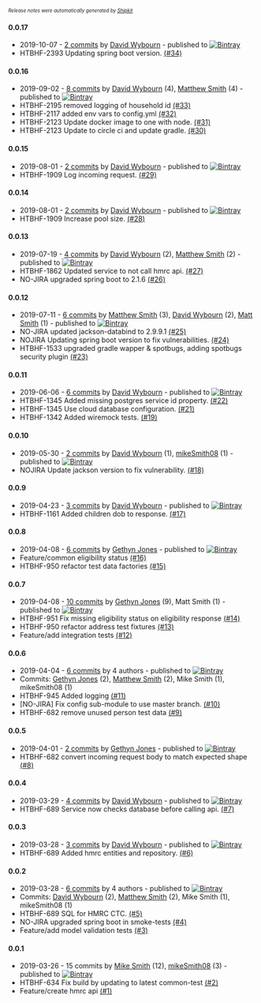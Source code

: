 <sup><sup>*Release notes were automatically generated by [Shipkit](http://shipkit.org/)*</sup></sup>

#### 0.0.17
 - 2019-10-07 - [2 commits](https://github.com/DepartmentOfHealth-htbhf/htbhf-hmrc-api/compare/v0.0.16...v0.0.17) by [David Wybourn](https://github.com/dwybourn) - published to [![Bintray](https://img.shields.io/badge/Bintray-0.0.17-green.svg)](https://bintray.com/departmentofhealth-htbhf/maven/htbhf-hmrc-api/0.0.17)
 - HTBHF-2393 Updating spring boot version. [(#34)](https://github.com/DepartmentOfHealth-htbhf/htbhf-hmrc-api/pull/34)

#### 0.0.16
 - 2019-09-02 - [8 commits](https://github.com/DepartmentOfHealth-htbhf/htbhf-hmrc-api/compare/v0.0.15...v0.0.16) by [David Wybourn](https://github.com/dwybourn) (4), [Matthew Smith](https://github.com/YetAnotherMatt) (4) - published to [![Bintray](https://img.shields.io/badge/Bintray-0.0.16-green.svg)](https://bintray.com/departmentofhealth-htbhf/maven/htbhf-hmrc-api/0.0.16)
 - HTBHF-2195 removed logging of household id [(#33)](https://github.com/DepartmentOfHealth-htbhf/htbhf-hmrc-api/pull/33)
 - HTBHF-2117 added env vars to config.yml [(#32)](https://github.com/DepartmentOfHealth-htbhf/htbhf-hmrc-api/pull/32)
 - HTBHF-2123 Update docker image to one with node. [(#31)](https://github.com/DepartmentOfHealth-htbhf/htbhf-hmrc-api/pull/31)
 - HTBHF-2123 Update to circle ci and update gradle. [(#30)](https://github.com/DepartmentOfHealth-htbhf/htbhf-hmrc-api/pull/30)

#### 0.0.15
 - 2019-08-01 - [2 commits](https://github.com/DepartmentOfHealth-htbhf/htbhf-hmrc-api/compare/v0.0.14...v0.0.15) by [David Wybourn](https://github.com/dwybourn) - published to [![Bintray](https://img.shields.io/badge/Bintray-0.0.15-green.svg)](https://bintray.com/departmentofhealth-htbhf/maven/htbhf-hmrc-api/0.0.15)
 - HTBHF-1909 Log incoming request. [(#29)](https://github.com/DepartmentOfHealth-htbhf/htbhf-hmrc-api/pull/29)

#### 0.0.14
 - 2019-08-01 - [2 commits](https://github.com/DepartmentOfHealth-htbhf/htbhf-hmrc-api/compare/v0.0.13...v0.0.14) by [David Wybourn](https://github.com/dwybourn) - published to [![Bintray](https://img.shields.io/badge/Bintray-0.0.14-green.svg)](https://bintray.com/departmentofhealth-htbhf/maven/htbhf-hmrc-api/0.0.14)
 - HTBHF-1909 Increase pool size. [(#28)](https://github.com/DepartmentOfHealth-htbhf/htbhf-hmrc-api/pull/28)

#### 0.0.13
 - 2019-07-19 - [4 commits](https://github.com/DepartmentOfHealth-htbhf/htbhf-hmrc-api/compare/v0.0.12...v0.0.13) by [David Wybourn](https://github.com/dwybourn) (2), [Matthew Smith](https://github.com/YetAnotherMatt) (2) - published to [![Bintray](https://img.shields.io/badge/Bintray-0.0.13-green.svg)](https://bintray.com/departmentofhealth-htbhf/maven/htbhf-hmrc-api/0.0.13)
 - HTBHF-1862 Updated service to not call hmrc api. [(#27)](https://github.com/DepartmentOfHealth-htbhf/htbhf-hmrc-api/pull/27)
 - NO-JIRA upgraded spring boot to 2.1.6 [(#26)](https://github.com/DepartmentOfHealth-htbhf/htbhf-hmrc-api/pull/26)

#### 0.0.12
 - 2019-07-11 - [6 commits](https://github.com/DepartmentOfHealth-htbhf/htbhf-hmrc-api/compare/v0.0.11...v0.0.12) by [Matthew Smith](https://github.com/YetAnotherMatt) (3), [David Wybourn](https://github.com/dwybourn) (2), [Matt Smith](https://github.com/YetAnotherMatt) (1) - published to [![Bintray](https://img.shields.io/badge/Bintray-0.0.12-green.svg)](https://bintray.com/departmentofhealth-htbhf/maven/htbhf-hmrc-api/0.0.12)
 - NO-JIRA updated jackson-databind to 2.9.9.1 [(#25)](https://github.com/DepartmentOfHealth-htbhf/htbhf-hmrc-api/pull/25)
 - NOJIRA Updating spring boot version to fix vulnerabilities. [(#24)](https://github.com/DepartmentOfHealth-htbhf/htbhf-hmrc-api/pull/24)
 - HTBHF-1533 upgraded gradle wapper & spotbugs, adding spotbugs security plugin [(#23)](https://github.com/DepartmentOfHealth-htbhf/htbhf-hmrc-api/pull/23)

#### 0.0.11
 - 2019-06-06 - [6 commits](https://github.com/DepartmentOfHealth-htbhf/htbhf-hmrc-api/compare/v0.0.10...v0.0.11) by [David Wybourn](https://github.com/dwybourn) - published to [![Bintray](https://img.shields.io/badge/Bintray-0.0.11-green.svg)](https://bintray.com/departmentofhealth-htbhf/maven/htbhf-hmrc-api/0.0.11)
 - HTBHF-1345 Added missing postgres service id property. [(#22)](https://github.com/DepartmentOfHealth-htbhf/htbhf-hmrc-api/pull/22)
 - HTBHF-1345 Use cloud database configuration. [(#21)](https://github.com/DepartmentOfHealth-htbhf/htbhf-hmrc-api/pull/21)
 - HTBHF-1342 Added wiremock tests. [(#19)](https://github.com/DepartmentOfHealth-htbhf/htbhf-hmrc-api/pull/19)

#### 0.0.10
 - 2019-05-30 - [2 commits](https://github.com/DepartmentOfHealth-htbhf/htbhf-hmrc-api/compare/v0.0.9...v0.0.10) by [David Wybourn](https://github.com/dwybourn) (1), [mikeSmith08](https://github.com/mikeSmith08) (1) - published to [![Bintray](https://img.shields.io/badge/Bintray-0.0.10-green.svg)](https://bintray.com/departmentofhealth-htbhf/maven/htbhf-hmrc-api/0.0.10)
 - NOJIRA Update jackson version to fix vulnerability. [(#18)](https://github.com/DepartmentOfHealth-htbhf/htbhf-hmrc-api/pull/18)

#### 0.0.9
 - 2019-04-23 - [3 commits](https://github.com/DepartmentOfHealth-htbhf/htbhf-hmrc-api/compare/v0.0.8...v0.0.9) by [David Wybourn](https://github.com/dwybourn) - published to [![Bintray](https://img.shields.io/badge/Bintray-0.0.9-green.svg)](https://bintray.com/departmentofhealth-htbhf/maven/htbhf-hmrc-api/0.0.9)
 - HTBHF-1161 Added children dob to response. [(#17)](https://github.com/DepartmentOfHealth-htbhf/htbhf-hmrc-api/pull/17)

#### 0.0.8
 - 2019-04-08 - [6 commits](https://github.com/DepartmentOfHealth-htbhf/htbhf-hmrc-api/compare/v0.0.7...v0.0.8) by [Gethyn Jones](https://github.com/gethyn1) - published to [![Bintray](https://img.shields.io/badge/Bintray-0.0.8-green.svg)](https://bintray.com/departmentofhealth-htbhf/maven/htbhf-hmrc-api/0.0.8)
 - Feature/common eligibility status [(#16)](https://github.com/DepartmentOfHealth-htbhf/htbhf-hmrc-api/pull/16)
 - HTBHF-950 refactor test data factories [(#15)](https://github.com/DepartmentOfHealth-htbhf/htbhf-hmrc-api/pull/15)

#### 0.0.7
 - 2019-04-08 - [10 commits](https://github.com/DepartmentOfHealth-htbhf/htbhf-hmrc-api/compare/v0.0.6...v0.0.7) by [Gethyn Jones](https://github.com/gethyn1) (9), Matt Smith (1) - published to [![Bintray](https://img.shields.io/badge/Bintray-0.0.7-green.svg)](https://bintray.com/departmentofhealth-htbhf/maven/htbhf-hmrc-api/0.0.7)
 - HTBHF-951 Fix missing eligibility status on eligibility response [(#14)](https://github.com/DepartmentOfHealth-htbhf/htbhf-hmrc-api/pull/14)
 - HTBHF-950 refactor address test fixtures [(#13)](https://github.com/DepartmentOfHealth-htbhf/htbhf-hmrc-api/pull/13)
 - Feature/add integration tests [(#12)](https://github.com/DepartmentOfHealth-htbhf/htbhf-hmrc-api/pull/12)

#### 0.0.6
 - 2019-04-04 - [6 commits](https://github.com/DepartmentOfHealth-htbhf/htbhf-hmrc-api/compare/v0.0.5...v0.0.6) by 4 authors - published to [![Bintray](https://img.shields.io/badge/Bintray-0.0.6-green.svg)](https://bintray.com/departmentofhealth-htbhf/maven/htbhf-hmrc-api/0.0.6)
 - Commits: [Gethyn Jones](https://github.com/gethyn1) (2), [Matthew Smith](https://github.com/YetAnotherMatt) (2), Mike Smith (1), mikeSmith08 (1)
 - HTBHF-945 Added logging [(#11)](https://github.com/DepartmentOfHealth-htbhf/htbhf-hmrc-api/pull/11)
 - [NO-JIRA] Fix config sub-module to use master branch. [(#10)](https://github.com/DepartmentOfHealth-htbhf/htbhf-hmrc-api/pull/10)
 - HTBHF-682 remove unused person test data [(#9)](https://github.com/DepartmentOfHealth-htbhf/htbhf-hmrc-api/pull/9)

#### 0.0.5
 - 2019-04-01 - [2 commits](https://github.com/DepartmentOfHealth-htbhf/htbhf-hmrc-api/compare/v0.0.4...v0.0.5) by [Gethyn Jones](https://github.com/gethyn1) - published to [![Bintray](https://img.shields.io/badge/Bintray-0.0.5-green.svg)](https://bintray.com/departmentofhealth-htbhf/maven/htbhf-hmrc-api/0.0.5)
 - HTBHF-682 convert incoming request body to match expected shape [(#8)](https://github.com/DepartmentOfHealth-htbhf/htbhf-hmrc-api/pull/8)

#### 0.0.4
 - 2019-03-29 - [4 commits](https://github.com/DepartmentOfHealth-htbhf/htbhf-hmrc-api/compare/v0.0.3...v0.0.4) by [David Wybourn](https://github.com/dwybourn) - published to [![Bintray](https://img.shields.io/badge/Bintray-0.0.4-green.svg)](https://bintray.com/departmentofhealth-htbhf/maven/htbhf-hmrc-api/0.0.4)
 - HTBHF-689 Service now checks database before calling api. [(#7)](https://github.com/DepartmentOfHealth-htbhf/htbhf-hmrc-api/pull/7)

#### 0.0.3
 - 2019-03-28 - [3 commits](https://github.com/DepartmentOfHealth-htbhf/htbhf-hmrc-api/compare/v0.0.2...v0.0.3) by [David Wybourn](https://github.com/dwybourn) - published to [![Bintray](https://img.shields.io/badge/Bintray-0.0.3-green.svg)](https://bintray.com/departmentofhealth-htbhf/maven/htbhf-hmrc-api/0.0.3)
 - HTBHF-689 Added hmrc entities and repository. [(#6)](https://github.com/DepartmentOfHealth-htbhf/htbhf-hmrc-api/pull/6)

#### 0.0.2
 - 2019-03-28 - [6 commits](https://github.com/DepartmentOfHealth-htbhf/htbhf-hmrc-api/compare/v0.0.1...v0.0.2) by 4 authors - published to [![Bintray](https://img.shields.io/badge/Bintray-0.0.2-green.svg)](https://bintray.com/departmentofhealth-htbhf/maven/htbhf-hmrc-api/0.0.2)
 - Commits: [David Wybourn](https://github.com/dwybourn) (2), [Matthew Smith](https://github.com/YetAnotherMatt) (2), Mike Smith (1), mikeSmith08 (1)
 - HTBHF-689 SQL for HMRC CTC. [(#5)](https://github.com/DepartmentOfHealth-htbhf/htbhf-hmrc-api/pull/5)
 - NO-JIRA upgraded spring boot in smoke-tests [(#4)](https://github.com/DepartmentOfHealth-htbhf/htbhf-hmrc-api/pull/4)
 - Feature/add model validation tests [(#3)](https://github.com/DepartmentOfHealth-htbhf/htbhf-hmrc-api/pull/3)

#### 0.0.1
 - 2019-03-26 - 15 commits by [Mike Smith](https://github.com/mikeSmith08) (12), [mikeSmith08](https://github.com/mikeSmith08) (3) - published to [![Bintray](https://img.shields.io/badge/Bintray-0.0.1-green.svg)](https://bintray.com/departmentofhealth-htbhf/maven/htbhf-hmrc-api/0.0.1)
 - HTBHF-634 Fix build by updating to latest common-test [(#2)](https://github.com/DepartmentOfHealth-htbhf/htbhf-hmrc-api/pull/2)
 - Feature/create hmrc api [(#1)](https://github.com/DepartmentOfHealth-htbhf/htbhf-hmrc-api/pull/1)


